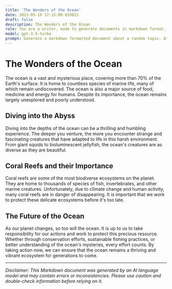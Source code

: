 ```yaml
---
title: 'The Wonders of the Ocean'
date: 2023-05-10 17:15:00.655021
draft: false
description: The Wonders of the Ocean
role: You are a writer, made to generate documents in markdown format. It is very important that all of the documents you generate are in valid markdown format.
model: gpt-3.5-turbo
prompt: Generate a markdown formatted document about a random topic. At the bottom, include a disclaimer explaining that the document was generated by you. The first line of the document should be the title. Make sure that the entire document is in proper markdown format, using a mix of various tags to make the document visually appealing.
---
```


# The Wonders of the Ocean

The ocean is a vast and mysterious place, covering more than 70% of the Earth's surface. It is home to countless species of marine life, many of which remain undiscovered. The ocean is also a major source of food, medicine and energy for humans. Despite its importance, the ocean remains largely unexplored and poorly understood.

## Diving into the Abyss

Diving into the depths of the ocean can be a thrilling and humbling experience. The deeper you venture, the more you encounter strange and fascinating creatures that have adapted to life in this harsh environment. From giant squids to bioluminescent jellyfish, the ocean's creatures are as diverse as they are beautiful.

## Coral Reefs and their Importance

Coral reefs are some of the most biodiverse ecosystems on the planet. They are home to thousands of species of fish, invertebrates, and other marine creatures. Unfortunately, due to climate change and human activity, many coral reefs are in danger of disappearing. It is important that we work to protect these delicate ecosystems before it's too late.

## The Future of the Ocean

As our planet changes, so too will the ocean. It is up to us to take responsibility for our actions and work to protect this precious resource. Whether through conservation efforts, sustainable fishing practices, or better understanding of the ocean's mysteries, every effort counts. By taking action now, we can ensure that the ocean remains a thriving and vibrant ecosystem for generations to come.

---

*Disclaimer: This Markdown document was generated by an AI language model and may contain errors or inconsistencies. Please use caution and double-check information before relying on it.*